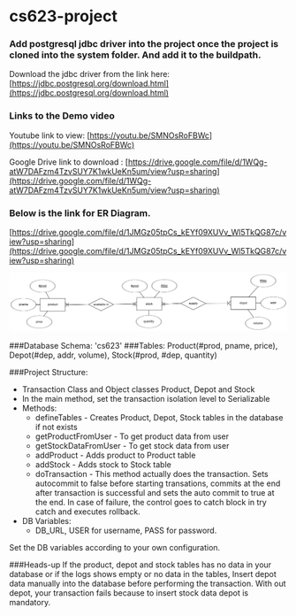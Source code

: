 # cs623-project

### Add postgresql jdbc driver into the project once the project is cloned into the system folder. And add it to the buildpath.

Download the jdbc driver from the link here: [https://jdbc.postgresql.org/download.html](https://jdbc.postgresql.org/download.html)

### Links to the Demo video

Youtube link to view: [https://youtu.be/SMNOsRoFBWc](https://youtu.be/SMNOsRoFBWc)

Google Drive link to download : [https://drive.google.com/file/d/1WQg-atW7DAFzm4TzvSUY7K1wkUeKn5um/view?usp=sharing](https://drive.google.com/file/d/1WQg-atW7DAFzm4TzvSUY7K1wkUeKn5um/view?usp=sharing)

### Below is the link for ER Diagram.

[https://drive.google.com/file/d/1JMGz05tpCs_kEYf09XUVv_Wl5TkQG87c/view?usp=sharing](https://drive.google.com/file/d/1JMGz05tpCs_kEYf09XUVv_Wl5TkQG87c/view?usp=sharing)


![Picture](https://github.com/ravitejagrt/cs623-project/blob/main/image%20(1).png)

###Database Schema: 'cs623'
###Tables: Product(#prod, pname, price), Depot(#dep, addr, volume), Stock(#prod, #dep, quantity)

###Project Structure:
* Transaction Class and Object classes Product, Depot and Stock
* In the main method, set the transaction isolation level to Serializable
* Methods:
  * defineTables - Creates Product, Depot, Stock tables in the database if not exists
  * getProductFromUser - To get product data from user
  * getStockDataFromUser - To get stock data from user
  * addProduct - Adds product to Product table
  * addStock - Adds stock to Stock table
  * doTransaction - This method actually does the transaction. Sets autocommit to false before starting transations, commits at the end after transaction is successful and sets  the auto commit to true at the end. In case of failure, the control goes to catch block in try catch and executes rollback.
* DB Variables:
  * DB_URL, USER for username, PASS for password.
  
Set the DB variables according to your own configuration.

###Heads-up
If the product, depot and stock tables has no data in your database or if the logs shows empty or no data in the tables, Insert depot data manually into the database before performing the transaction. With out depot, your transaction fails because to insert stock data depot is mandatory.
